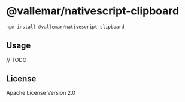 # @vallemar/nativescript-clipboard

```javascript
npm install @vallemar/nativescript-clipboard
```

## Usage

// TODO

## License

Apache License Version 2.0
